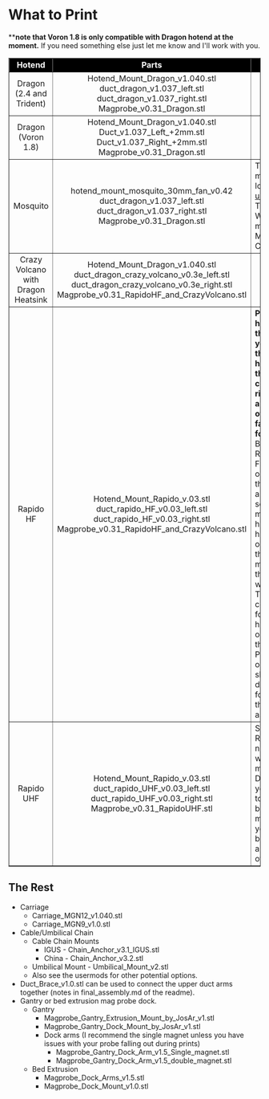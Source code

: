 
What to Print
============
****note that Voron 1.8 is only compatible with Dragon hotend at the moment.**  If you need something else just let me know and I'll work with you.

<table width=100% border=1> 
<TR>
<TD align="center" bgcolor="black"><font color="white"><B>Hotend</TD>
<TD align="center" bgcolor="black"><B><font color="white">Parts</TD>
<TD align="center" width=50% bgcolor="black"><B><font color="white">Notes</TD>
</TR>
<TR>
<TD align="center">Dragon<BR>(2.4 and Trident)</TD>
<TD align="center">Hotend_Mount_Dragon_v1.040.stl
<BR>duct_dragon_v1.037_left.stl
<BR>duct_dragon_v1.037_right.stl
<BR>Magprobe_v0.31_Dragon.stl
</TD>
<TD></TD>
</TR>
<TR>
<TD align="center">Dragon<BR>(Voron 1.8)</TD>
<TD align="center">Hotend_Mount_Dragon_v1.040.stl
<BR>Duct_v1.037_Left_+2mm.stl
<BR>Duct_v1.037_Right_+2mm.stl
<BR>Magprobe_v0.31_Dragon.stl
</TD>
</TR>
<TR>
<TD align="center">Mosquito</TD>
<TD align="center">hotend_mount_mosquito_30mm_fan_v0.42
<BR>duct_dragon_v1.037_left.stl
<BR>duct_dragon_v1.037_right.stl
<BR>Magprobe_v0.31_Dragon.stl
</TD>
<TD>
The hotend mount is located in <a href="https://github.com/mandryd/MantisUsermods/tree/main/Usermods/Wingzero">usermods</A>
<BR>Thanks to Wingzero for making Mosquito Compatible!</TD>
</TR>
<TR>
<TD align="center">Crazy Volcano with Dragon Heatsink</TD>
<TD align="center">
Hotend_Mount_Dragon_v1.040.stl
<BR>duct_dragon_crazy_volcano_v0.3e_left.stl
<BR>duct_dragon_crazy_volcano_v0.3e_right.stl
<BR>Magprobe_v0.31_RapidoHF_and_CrazyVolcano.stl
</TD>
<TD></TD>
</TR>
<TR>
<TD align="center">Rapido HF</TD>
<TD align="center">
Hotend_Mount_Rapido_v.03.stl
<BR>duct_rapido_HF_v0.03_left.stl
<BR>duct_rapido_HF_v0.03_right.stl
<BR>Magprobe_v0.31_RapidoHF_and_CrazyVolcano.stl
</TD>
<TD><B>Print the hotend mount that allows you to mount the Rapido hotend so that the wires come out right/forward and the logo of the sock faces directly forward</B>. <BR>Because the Rapido uses FOUR screws on the top of the heatsink, and THREE screws to mount the heater to the heatsink, the orientation of the hotend mount versus the heater wire can vary.  The Part cooling ducts for Rapido have been optimized so that the Phaetus logo on the sock should point directly forward (yes the sock is asymmetrical).  </TD>
</TR>
<TR>
<TD align="center">Rapido UHF</TD>
<TD align="center">
Hotend_Mount_Rapido_v.03.stl
<BR>duct_rapido_UHF_v0.03_left.stl
<BR>duct_rapido_UHF_v0.03_right.stl
<BR>Magprobe_v0.31_RapidoUHF.stl
</TD>
 <TD>See the RapidoHF notes on which hotend mount to print.<BR>Don't forget you will need to switch between magprobes if you switch between UHF and HF variant of the Rapido.</TD>
</TR>
</Table>


The Rest
-----------------
 - Carriage
   - Carriage_MGN12_v1.040.stl
   - Carriage_MGN9_v1.0.stl
 - Cable/Umbilical Chain
   - Cable Chain Mounts
     - IGUS - Chain_Anchor_v3.1_IGUS.stl
     - China - Chain_Anchor_v3.2.stl
   - Umbilical Mount - Umbilical_Mount_v2.stl
   - Also see the usermods for other potential options.
 - Duct_Brace_v1.0.stl can be used to connect the upper duct arms together (notes in final_assembly.md of the readme).    
 - Gantry or bed extrusion mag probe dock.
   - Gantry
     - Magprobe_Gantry_Extrusion_Mount_by_JosAr_v1.stl
     - Magprobe_Gantry_Dock_Mount_by_JosAr_v1.stl
     - Dock arms (I recommend the single magnet unless you have issues with your probe falling out during prints)
       - Magprobe_Gantry_Dock_Arm_v1.5_Single_magnet.stl
       - Magprobe_Gantry_Dock_Arm_v1.5_double_magnet.stl
   - Bed Extrusion
     - Magprobe_Dock_Arms_v1.5.stl
     - Magprobe_Dock_Mount_v1.0.stl
